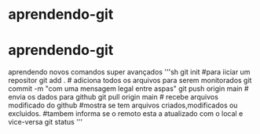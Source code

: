 # aprendendo-git
# aprendendo-git
aprendendo novos comandos super avançados
'''sh
git init #para iiciar um repositor
git add . # adiciona todos os arquivos para serem monitorados
git commit -m "com uma mensagem legal entre aspas"
git push origin main # envia os dados para github
git pull origin main # recebe arquivos modificado do github
#mostra se tem arquivos criados,modificados ou excluidos.
#tambem informa se o remoto esta a atualizado com o local e vice-versa
git status
'''
